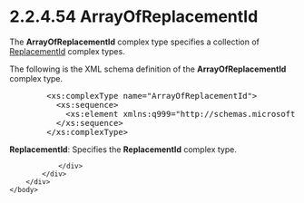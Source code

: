 <html dir="LTR" xmlns:mshelp="http://msdn.microsoft.com/mshelp" xmlns:ddue="http://ddue.schemas.microsoft.com/authoring/2003/5" xmlns:xlink="http://www.w3.org/1999/xlink" xmlns:tool="http://www.microsoft.com/tooltip">
    <head>
        <meta http-equiv="Content-Type" content="text/html; CHARSET=utf-8"></meta>
        <meta name="save" content="history"></meta>
        <title>2.2.4.54 ArrayOfReplacementId</title>
        <xml>
            <mshelp:toctitle title="2.2.4.54 ArrayOfReplacementId"></mshelp:toctitle>
            <mshelp:rltitle title="[MS-SSMDSWS-15]: ArrayOfReplacementId"></mshelp:rltitle>
            <mshelp:keyword index="A" term="a5b585e5-3c13-4f8f-b220-06ae1c129699"></mshelp:keyword>
            <mshelp:attr name="DCSext.ContentType" value="open specification"></mshelp:attr>
            <mshelp:attr name="AssetID" value="a5b585e5-3c13-4f8f-b220-06ae1c129699"></mshelp:attr>
            <mshelp:attr name="TopicType" value="kbRef"></mshelp:attr>
            <mshelp:attr name="DCSext.Title" value="[MS-SSMDSWS-15]: ArrayOfReplacementId" />
        </xml>
    </head>
    <body>
        <div id="header">
            <h1 class="heading">2.2.4.54 ArrayOfReplacementId</h1>
        </div>
        <div id="mainSection">
            <div id="mainBody">
                <div id="allHistory" class="saveHistory"></div>
                <div id="sectionSection0" class="section" name="collapseableSection">
                    

<p>The <b>ArrayOfReplacementId</b> complex type specifies a
collection of <a href="41bee942-182d-4e70-ad23-19c7e02c33b5.html">ReplacementId</a>
complex types.</p>

<p>The following is the XML schema definition of the <b>ArrayOfReplacementId</b>
complex type.</p>

<dl>
<dd>
<div><pre>   &lt;xs:complexType name=&quot;ArrayOfReplacementId&quot;&gt;
     &lt;xs:sequence&gt;
       &lt;xs:element xmlns:q999=&quot;http://schemas.microsoft.com/sqlserver/masterdataservices/2009/09&quot; minOccurs=&quot;0&quot; maxOccurs=&quot;unbounded&quot; name=&quot;ReplacementId&quot; nillable=&quot;true&quot; type=&quot;q999:ReplacementId&quot; xmlns:xs=&quot;http://www.w3.org/2001/XMLSchema&quot; /&gt;
     &lt;/xs:sequence&gt;
   &lt;/xs:complexType&gt;
</pre></div>
</dd></dl>

<p><b>ReplacementId</b>: Specifies the <b>ReplacementId</b>
complex type.</p>


                </div>
            </div>
        </div>
    </body>
</html>